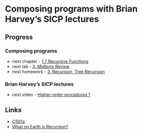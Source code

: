 # Composing programs with Brian Harvey’s SICP lectures

## Progress

### Composing programs

- next chapter - [1.7 Recursive Functions](https://composingprograms.com/pages/17-recursive-functions.html)
- next lab - [3. Midterm Review](https://inst.eecs.berkeley.edu/~cs61a/fa21/lab/lab03)
- next homework - [3. Recursion, Tree Recursion](https://inst.eecs.berkeley.edu/~cs61a/fa21/hw/hw03)

### Brian Harvey’s SICP lectures
-	next video - [Higher-order procedures 1](https://archive.org/details/ucberkeley_webcast_ogIGxEzvnSE)

## Links

- [CS61a](https://cs61a.org/)
- [What on Earth is Recursion?](https://youtu.be/Mv9NEXX1VHc)
